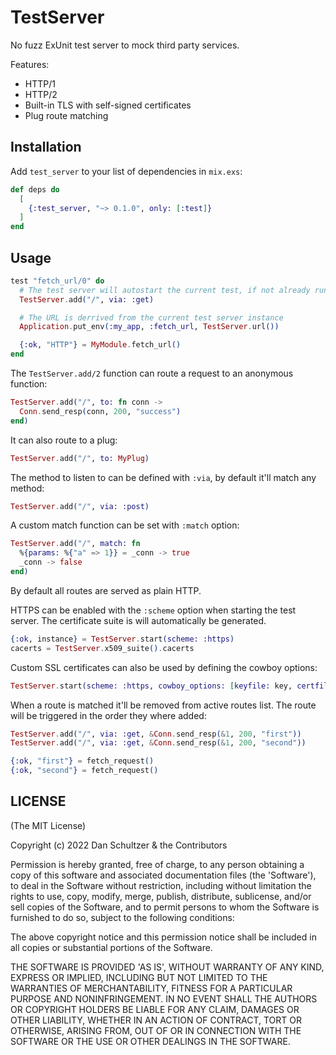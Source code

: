 # TestServer

<!-- MDOC !-->

No fuzz ExUnit test server to mock third party services.

Features:

* HTTP/1
* HTTP/2
* Built-in TLS with self-signed certificates
* Plug route matching

<!-- MDOC !-->

## Installation

Add `test_server` to your list of dependencies in `mix.exs`:

```elixir
def deps do
  [
    {:test_server, "~> 0.1.0", only: [:test]}
  ]
end
```

## Usage

```elixir
test "fetch_url/0" do
  # The test server will autostart the current test, if not already running
  TestServer.add("/", via: :get)

  # The URL is derrived from the current test server instance
  Application.put_env(:my_app, :fetch_url, TestServer.url())

  {:ok, "HTTP"} = MyModule.fetch_url()
end
```

The `TestServer.add/2` function can route a request to an anonymous function:

```elixir
TestServer.add("/", to: fn conn ->
  Conn.send_resp(conn, 200, "success")
end)
```

It can also route to a plug:

```elixir
TestServer.add("/", to: MyPlug)
```

The method to listen to can be defined with `:via`, by default it'll match any method:

```elixir
TestServer.add("/", via: :post)
```

A custom match function can be set with `:match` option:

```elixir
TestServer.add("/", match: fn
  %{params: %{"a" => 1}} = _conn -> true
  _conn -> false
end)
```

By default all routes are served as plain HTTP.

HTTPS can be enabled with the `:scheme` option when starting the test server. The certificate suite is will automatically be generated.

```elixir
{:ok, instance} = TestServer.start(scheme: :https)
cacerts = TestServer.x509_suite().cacerts
```

Custom SSL certificates can also be used by defining the cowboy options:

```elixir
TestServer.start(scheme: :https, cowboy_options: [keyfile: key, certfile: cert])
```

When a route is matched it'll be removed from active routes list. The route will be triggered in the order they where added:

```elixir
TestServer.add("/", via: :get, &Conn.send_resp(&1, 200, "first"))
TestServer.add("/", via: :get, &Conn.send_resp(&1, 200, "second"))

{:ok, "first"} = fetch_request()
{:ok, "second"} = fetch_request()
```

<!-- MDOC !-->

## LICENSE

(The MIT License)

Copyright (c) 2022 Dan Schultzer & the Contributors

Permission is hereby granted, free of charge, to any person obtaining a copy of this software and associated documentation files (the 'Software'), to deal in the Software without restriction, including without limitation the rights to use, copy, modify, merge, publish, distribute, sublicense, and/or sell copies of the Software, and to permit persons to whom the Software is furnished to do so, subject to the following conditions:

The above copyright notice and this permission notice shall be included in all copies or substantial portions of the Software.

THE SOFTWARE IS PROVIDED 'AS IS', WITHOUT WARRANTY OF ANY KIND, EXPRESS OR IMPLIED, INCLUDING BUT NOT LIMITED TO THE WARRANTIES OF MERCHANTABILITY, FITNESS FOR A PARTICULAR PURPOSE AND NONINFRINGEMENT. IN NO EVENT SHALL THE AUTHORS OR COPYRIGHT HOLDERS BE LIABLE FOR ANY CLAIM, DAMAGES OR OTHER LIABILITY, WHETHER IN AN ACTION OF CONTRACT, TORT OR OTHERWISE, ARISING FROM, OUT OF OR IN CONNECTION WITH THE SOFTWARE OR THE USE OR OTHER DEALINGS IN THE SOFTWARE.
